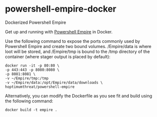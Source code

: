 # powershell-empire-docker
Dockerized Powershell Empire

Get up and running with [Powershell Empire](http://www.powershellempire.com/) in Docker.

Use the following command to expose the ports commonly used by Powershell Empire and create two bound volumes. /Empire/data is where loot will be stored, and /Empire/tmp is bound to the /tmp directory of the container (where stager output is placed by default):

```
docker run -it -p 80:80 \
-p 443:443 -p 8080:8080 \
-p 8081:8081 \
-v ~/Empire/tmp:/tmp 
-v ~/Empire/data:/opt/Empire/data/downloads \
hoptimumthreat/powershell-empire
```

Alternatively, you can modify the Dockerfile as you see fit and build using the following command:

```
docker build -t empire .
```

